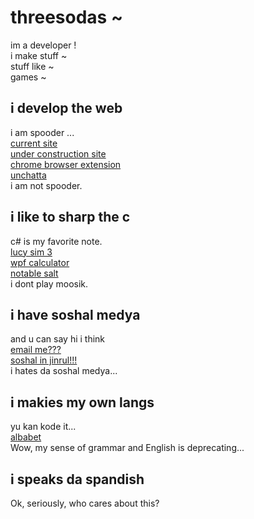 # threesodas ~
im a developer !<br>
i make stuff ~<br>
stuff like ~
<br>games ~
## i develop the web
i am spooder ...<br>
[current site](https://threesodas-c.glitch.me)<br>
[under construction site](https://threesodas.glitch.me)<br>
[chrome browser extension](https://chrome.google.com/webstore/detail/random-search/nbfihiaegedinodnaoknofbhcdpmdbno?hl=e)<br>
[unchatta](https://getunchatta.glitch.me/)<br>
i am not spooder.
## i like to sharp the c
c# is my favorite note.<br>
[lucy sim 3](https://github.com/threesodas/lucy-simulator-nostalgic)<br>
[wpf calculator](https://github.com/threesodas/wpf-calculator)<br>
[notable salt](https://github.com/threesodas/notablesalt)<br>
i dont play moosik.
## i have soshal medya
and u can say hi i think<br>
[email me???](https://threesodas-c.glitch.me/contact/)<br>
[soshal in jinrul!!!](https://threesodas-c.glitch.me/social/)<br>
i hates da soshal medya...
## i makies my own langs
yu kan kode it...<br>
[albabet](https://esolangs.org/wiki/Albabet)<br>
Wow, my sense of grammar and English is deprecating...
## i speaks da spandish
Ok, seriously, who cares about this?
